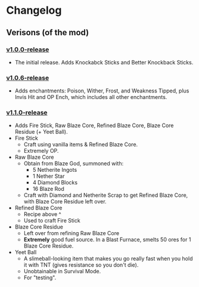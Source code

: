 # Changelog
## Verisons (of the mod)

### [v1.0.0-release](https://github.com/ilovapples/opitems-mod/releases/tag/v1.0.0-1.19.3)
  * The initial release. Adds Knockabck Sticks and Better Knockback Sticks.
### [v1.0.6-release](https://github.com/ilovapples/opitems-mod/releases/tag/v1.0.6)
  * Adds enchantments: Poison, Wither, Frost, and Weakness Tipped, plus Invis Hit and OP Ench, which includes all other enchantments. 
### [v1.1.0-release](https://github.com/ilovapples/opitems-mod/releases/tag/v1.1.0)
  * Adds Fire Stick, Raw Blaze Core, Refined Blaze Core, Blaze Core Residue (+ Yeet Ball).
  * Fire Stick
    - Craft using vanilla items & Refined Blaze Core.
    - Extremely OP.
  * Raw Blaze Core
    - Obtain from Blaze God, summoned with:
      - 5 Netherite Ingots
      - 1 Nether Star
      - 4 Diamond Blocks
      - 16 Blaze Rod
    - Craft with Diamond and Netherite Scrap to get Refined Blaze Core, with Blaze Core Residue left over.
  * Refined Blaze Core
    - Recipe above ^
    - Used to craft Fire Stick
  * Blaze Core Residue
    - Left over from refining Raw Blaze Core
    - **Extremely** good fuel source. In a Blast Furnace, smelts 50 ores for 1 Blaze Core Residue.
  * Yeet Ball
    - A slimeball-looking item that makes you go really fast when you hold it with TNT (gives resistance so you don't die).
    - Unobtainable in Survival Mode.
    - For "testing".

<!-- 
| 1.0.0 | 1.0.6 | (Upcoming) 1.1.0 |
| :---- | :---- | :--------------- |
| The initial release. Adds Knockabck Sticks and Better Knockback Sticks. | Adds enchantments: Poison, Wither, Frost, and Weakness Tipped, plus Invis Hit and OP Ench, which includes all other enchantments. 
| A version in late-alpha, adds Fire Stick (NTBD), Raw Blaze Core, Refined Blaze Core, Blaze Core Residue. | -->

